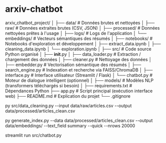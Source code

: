 # arxiv-chatbot

arxiv_chatbot_project/
│
├── data/                         # Données brutes et nettoyées
│   ├── raw/                      # Données extraites brutes (CSV, JSON)
│   ├── processed/ # Données nettoyées prêtes à l'usage
│   ├── logs/ # Logs de l'application
│   └── embeddings/              # Vecteurs sémantiques des résumés
│
├── notebooks/                   # Notebooks d'exploration et développement
│   ├── extract_data.ipynb
│   ├── cleaning_data.ipynb
│   └── exploration.ipynb
│
├── src/                         # Code source Python organisé
│   ├── __init__.py
│   ├── data_loader.py           # Extraction / chargement des données
│   ├── cleaner.py               # Nettoyage des données
│   ├── embedder.py              # Vectorisation sémantique des résumés
│   ├── search_engine.py         # Indexation et recherche via FAISS/ChromaDB
│   ├── interface.py             # Interface utilisateur (Streamlit / Flask)
│   └── chatbot.py               # Moteur de dialogue intelligent (optionnel)
│
├── models/                      # Modèles NLP (transformers téléchargés si besoin)
│
├── requirements.txt             # Dépendances Python
├── app.py                       # Script principal (exécution interface web)
├── README.md                    # Explication du projet
└── .gitignore





py src/data_cleaning.py --input data/raw/articles.csv --output data/processed/articles_clean.csv

<!-- py generate_index.py --data data/processed/articles_clean.csv --output data/embeddings/ --text_field summary -->
py generate_index.py --data data/processed/articles_clean.csv --output data/embeddings/ --text_field summary --quick --nrows 20000

streamlit run src/chatbot.py